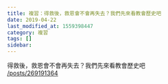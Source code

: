 ```yaml
---
title: 複習：得救後，救恩會不會再失去？我們先來看教會歷史吧
date: 2019-04-22
last_modified_at: 1559398447
category: 複習
tags: []
sidebar: 
---
```


<p>得救後，救恩會不會再失去？我們先來看教會歷史吧<br/>
<a href="/posts/269191364" target="_blank">/posts/269191364</a></p>
<p> </p>
